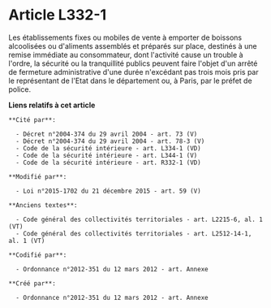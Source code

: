 # Article L332-1

Les établissements fixes ou mobiles de vente à emporter de boissons alcoolisées ou d'aliments assemblés et préparés sur
place, destinés à une remise immédiate au consommateur, dont l'activité cause un trouble à l'ordre, la sécurité ou la
tranquillité publics peuvent faire l'objet d'un arrêté de fermeture administrative d'une durée n'excédant pas trois mois pris
par le représentant de l'Etat dans le département ou, à Paris, par le préfet de police.

**Liens relatifs à cet article**

	**Cité par**:

	  - Décret n°2004-374 du 29 avril 2004 - art. 73 (V)
	  - Décret n°2004-374 du 29 avril 2004 - art. 78-3 (V)
	  - Code de la sécurité intérieure - art. L334-1 (VD)
	  - Code de la sécurité intérieure - art. L344-1 (V)
	  - Code de la sécurité intérieure - art. R332-1 (VD)

	**Modifié par**:

	  - Loi n°2015-1702 du 21 décembre 2015 - art. 59 (V)

	**Anciens textes**:

	  - Code général des collectivités territoriales - art. L2215-6, al. 1 (VT)
	  - Code général des collectivités territoriales - art. L2512-14-1, al. 1 (VT)

	**Codifié par**:

	  - Ordonnance n°2012-351 du 12 mars 2012 - art. Annexe

	**Créé par**:

	  - Ordonnance n°2012-351 du 12 mars 2012 - art. Annexe
